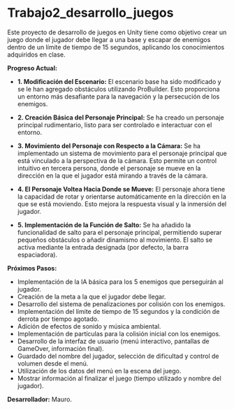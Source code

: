 # Trabajo2_desarrollo_juegos

Este proyecto de desarrollo de juegos en Unity tiene como objetivo crear un juego donde el jugador debe llegar a una base y escapar de enemigos dentro de un límite de tiempo de 15 segundos, aplicando los conocimientos adquiridos en clase.

**Progreso Actual:**

- **1. Modificación del Escenario:** El escenario base ha sido modificado y se le han agregado obstáculos utilizando ProBuilder. Esto proporciona un entorno más desafiante para la navegación y la persecución de los enemigos.

- **2. Creación Básica del Personaje Principal:** Se ha creado un personaje principal rudimentario, listo para ser controlado e interactuar con el entorno.

- **3. Movimiento del Personaje con Respecto a la Cámara:** Se ha implementado un sistema de movimiento para el personaje principal que está vinculado a la perspectiva de la cámara. Esto permite un control intuitivo en tercera persona, donde el personaje se mueve en la dirección en la que el jugador está mirando a través de la cámara.

- **4. El Personaje Voltea Hacia Donde se Mueve:** El personaje ahora tiene la capacidad de rotar y orientarse automáticamente en la dirección en la que se está moviendo. Esto mejora la respuesta visual y la inmersión del jugador.

- **5. Implementación de la Función de Salto:** Se ha añadido la funcionalidad de salto para el personaje principal, permitiendo superar pequeños obstáculos o añadir dinamismo al movimiento. El salto se activa mediante la entrada designada (por defecto, la barra espaciadora).

**Próximos Pasos:**

- Implementación de la IA básica para los 5 enemigos que perseguirán al jugador.
- Creación de la meta a la que el jugador debe llegar.
- Desarrollo del sistema de penalizaciones por colisión con los enemigos.
- Implementación del límite de tiempo de 15 segundos y la condición de derrota por tiempo agotado.
- Adición de efectos de sonido y música ambiental.
- Implementación de partículas para la colisión inicial con los enemigos.
- Desarrollo de la interfaz de usuario (menú interactivo, pantallas de GameOver, información final).
- Guardado del nombre del jugador, selección de dificultad y control de volumen desde el menú.
- Utilización de los datos del menú en la escena del juego.
- Mostrar información al finalizar el juego (tiempo utilizado y nombre del jugador).

**Desarrollador:** Mauro.